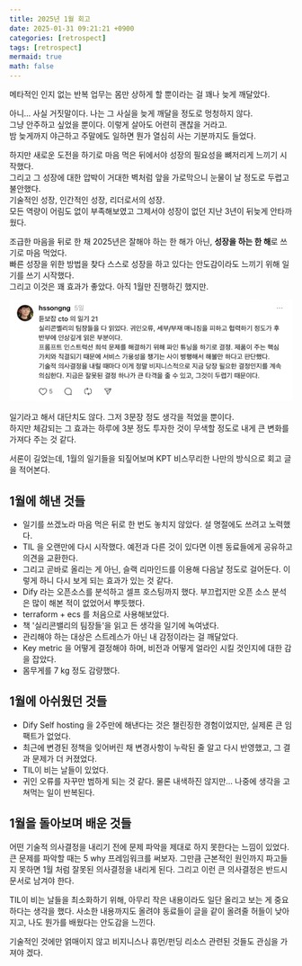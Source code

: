 ```yaml
---
title: 2025년 1월 회고
date: 2025-01-31 09:21:21 +0900
categories: [retrospect]
tags: [retrospect]
mermaid: true
math: false
---
```


메타적인 인지 없는 반복 업무는 몸만 상하게 할 뿐이라는 걸 꽤나 늦게 깨달았다.

아니... 사실 거짓말이다. 나는 그 사실을 늦게 깨달을 정도로 멍청하지 않다.  
그냥 안주하고 싶었을 뿐이다. 이렇게 살아도 어련히 괜찮을 거라고.  
밤 늦게까지 야근하고 주말에도 일하면 뭔가 열심히 사는 기분까지도 들었다.

하지만 새로운 도전을 하기로 마음 먹은 뒤에서야 성장의 필요성을 뼈저리게 느끼기 시작했다.  
그리고 그 성장에 대한 압박이 거대한 벽처럼 앞을 가로막으니 눈물이 날 정도로 두렵고 불안했다.  
기술적인 성장, 인간적인 성장, 리더로서의 성장.  
모든 역량이 어림도 없이 부족해보였고 그제서야 성장이 없던 지난 3년이 뒤늦게 안타까웠다. 

조급한 마음을 뒤로 한 채 2025년은 잘해야 하는 한 해가 아닌, **성장을 하는 한 해**로 쓰기로 마음 먹었다.  
빠른 성장을 위한 방법을 찾다 스스로 성장을 하고 있다는 안도감이라도 느끼기 위해 일기를 쓰기 시작했다.  
그리고 이것은 꽤 효과가 좋았다. 아직 1월만 진행하긴 했지만.

![](../assets/img/posts/a5c230ec.png)

일기라고 해서 대단치도 않다. 그저 3문장 정도 생각을 적었을 뿐이다.  
하지만 체감되는 그 효과는 하루에 3분 정도 투자한 것이 무색할 정도로 내게 큰 변화를 가져다 주는 것 같다.

서론이 길었는데, 1월의 일기들을 되짚어보며 KPT 비스무리한 나만의 방식으로 회고 글을 적어본다. 

## 1월에 해낸 것들

- 일기를 쓰겠노라 마음 먹은 뒤로 한 번도 놓치지 않았다. 설 명절에도 쓰려고 노력했다.
- TIL 을 오랜만에 다시 시작했다. 예전과 다른 것이 있다면 이젠 동료들에게 공유하고 의견을 교환한다.
- 그리고 곧바로 올리는 게 아닌, 슬랙 리마인드를 이용해 다음날 정도로 걸어둔다. 이렇게 하니 다시 보게 되는 효과가 있는 것 같다.
- Dify 라는 오픈소스를 분석하고 셀프 호스팅까지 했다. 부끄럽지만 오픈 소스 분석은 많이 해본 적이 없었어서 뿌듯했다.
- terraform + ecs 를 처음으로 사용해보았다.
- 책 '실리콘밸리의 팀장들'을 읽고 든 생각을 일기에 녹여냈다.
- 관리해야 하는 대상은 스트레스가 아닌 내 감정이라는 걸 깨달았다.
- Key metric 을 어떻게 결정해야 하며, 비전과 어떻게 얼라인 시킬 것인지에 대한 감을 잡았다.
- 몸무게를 7 kg 정도 감량했다.

## 1월에 아쉬웠던 것들

- Dify Self hosting 을 2주만에 해낸다는 것은 챌린징한 경험이었지만, 실제론 큰 임팩트가 없었다.
- 최근에 변경된 정책을 잊어버린 채 변경사항이 누락된 줄 알고 다시 반영했고, 그 결과 문제가 더 커졌었다.
- TIL이 비는 날들이 있었다.
- 귀인 오류를 자꾸만 범하게 되는 것 같다. 물론 내색하진 않지만... 나중에 생각을 고쳐먹는 일이 반복된다.

## 1월을 돌아보며 배운 것들

어떤 기술적 의사결정을 내리기 전에 문제 파악을 제대로 하지 못한다는 느낌이 있었다.
큰 문제를 파악할 때는 5 why 프레임워크를 써보자. 그만큼 근본적인 원인까지 파고들지 못하면 1월 처럼 잘못된 의사결정을 내리게 된다.
그리고 이런 큰 의사결정은 반드시 문서로 남겨야 한다.

TIL이 비는 날들을 최소화하기 위해, 아무리 작은 내용이라도 일단 올리고 보는 게 중요하다는 생각을 했다.
사소한 내용까지도 올려야 동료들이 글을 같이 올려줄 허들이 낮아지고, 나도 뭔가를 배웠다는 안도감을 느낀다.

기술적인 것에만 얽매이지 않고 비지니스나 휴먼/펀딩 리소스 관련된 것들도 관심을 가져야 겠다.
